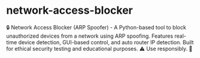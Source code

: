# network-access-blocker
🔒 Network Access Blocker (ARP Spoofer) - A Python-based tool to block unauthorized devices from a network using ARP spoofing. Features real-time device detection, GUI-based control, and auto router IP detection. Built for ethical security testing and educational purposes. ⚠ Use responsibly. 🚀
